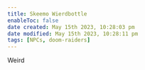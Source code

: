 ```yaml
---
title: Skeemo Wierdbottle
enableToc: false
date created: May 15th 2023, 10:28:03 pm
date modified: May 15th 2023, 10:28:11 pm
tags: [NPCs, doom-raiders]
---
```

Weird
